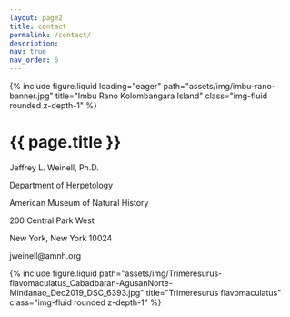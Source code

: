 ```yaml
---
layout: page2
title: contact
permalink: /contact/
description: 
nav: true
nav_order: 6
---
```


<!--Banner image-->
<div class="row">
    <div class="col-sm mt-3 mt-md-0">
        {% include figure.liquid loading="eager" path="assets/img/imbu-rano-banner.jpg" title="Imbu Rano Kolombangara Island" class="img-fluid rounded z-depth-1" %}
    </div>
</div>

<!--contact info-->
<div class="row justify-content-sm-center">
    <div class="col-sm-2 mt-3 mt-md-0">
    </div>
    <div class="col-sm-4 mt-3 mt-md-0">
        <h1 class="post-title">{{ page.title }}</h1>
        <p>Jeffrey L. Weinell, Ph.D.</p>
        <p>Department of Herpetology</p>
        <p>American Museum of Natural History</p>
        <p>200 Central Park West</p>
        <p>New York, New York 10024</p>
        <p>jweinell@amnh.org</p>
    </div>
    <div class="col-sm-4 mt-3 mt-md-0">
        {% include figure.liquid path="assets/img/Trimeresurus-flavomaculatus_Cabadbaran-AgusanNorte-Mindanao_Dec2019_DSC_6393.jpg" title="Trimeresurus flavomaculatus" class="img-fluid rounded z-depth-1" %}
    </div>
    <div class="col-sm-2 mt-3 mt-md-0">
    </div>
</div>



